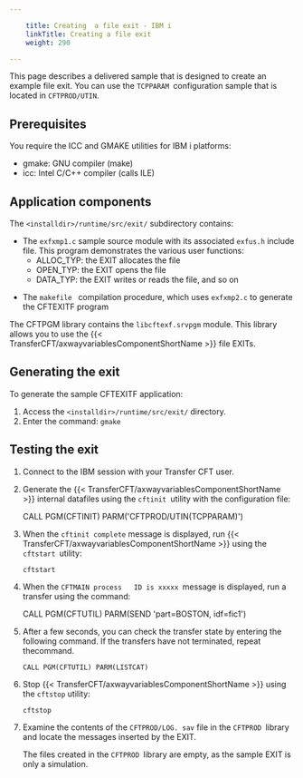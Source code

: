 ```yaml
---

    title: Creating  a file exit - IBM i
    linkTitle: Creating a file exit
    weight: 290

---
```

This page describes a delivered sample that is designed to create an example file exit. You can use the <span class="code">`TCPPARAM `</span>configuration sample that is located in <span class="code">`CFTPROD/UTIN`</span>.

## Prerequisites

You require the ICC and GMAKE utilities for IBM i platforms:

- gmake: GNU compiler (make)
- icc: Intel C/C++ compiler (calls ILE)

## Application components

The <span class="code">`<installdir>/runtime/src/exit/`</span> subdirectory contains:

- The <span class="code">`exfxmp1.c`</span> sample source module with its associated <span class="code">`exfus.h`</span> include file. This program
    demonstrates the various user functions:
    -   ALLOC\_TYP:
        the EXIT allocates the file
    -   OPEN\_TYP: the
        EXIT opens the file
    -   DATA\_TYP: the
        EXIT writes or reads the file, and so on

<!-- -->

- The <span class="code">`makefile `</span>
    compilation procedure, which uses <span class="code">`exfxmp2.c`</span> to generate the CFTEXITF
    program

The CFTPGM library contains the <span class="code">`libcftexf.srvpgm`</span>
module. This library allows you to use the {{< TransferCFT/axwayvariablesComponentShortName  >}} file EXITs.

## Generating the exit

To generate the sample CFTEXITF application:

1. Access the <span class="code">`<installdir>/runtime/src/exit/`</span> directory.
1. Enter the command: <span class="code">`gmake`</span>

## Testing the exit

1. Connect to the IBM session with your Transfer CFT user.

1. Generate the {{< TransferCFT/axwayvariablesComponentShortName >}} internal datafiles
    using the <span class="code">`cftinit `</span>utility with the configuration file:

    CALL PGM(CFTINIT) PARM('CFTPROD/UTIN(TCPPARAM)')

1. When the <span class="code">`cftinit complete`</span>
    message is displayed, run {{< TransferCFT/axwayvariablesComponentShortName >}} using the <span class="code">`cftstart `</span>utility:

    `cftstart`

1. When the <span class="code">`CFTMAIN process   ID is xxxxx `</span>message is displayed, run a transfer using the command:

    CALL PGM(CFTUTIL) PARM(SEND 'part=BOSTON, idf=fic1')

1. After a few seconds, you can
    check the transfer state by entering the following command. If the transfers have not terminated, repeat thecommand.

    `CALL PGM(CFTUTIL) PARM(LISTCAT)`

1. Stop {{< TransferCFT/axwayvariablesComponentShortName >}} using the <span class="code">`cftstop`</span>
    utility:

    `cftstop`

1. Examine the contents of the <span class="code">`CFTPROD/LOG. sav`</span> file in the <span class="code">`CFTPROD `</span>library and locate the messages inserted by the EXIT.  
      
    The files created in the <span class="code">`CFTPROD `</span>library are empty, as the sample EXIT is
    only a simulation.
